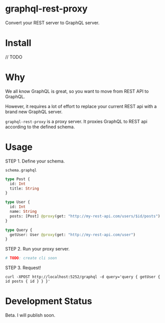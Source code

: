 # graphql-rest-proxy

Convert your REST server to GraphQL server.

# Install

// TODO

# Why

We all know GraphQL is great, so you want to move from REST API to GraphQL.

However, it requires a lot of effort to replace your current REST api with a brand new GraphQL server.

`graphql-rest-proxy` is a proxy server. It proxies GraphQL to REST api according to the defined schema.

# Usage

STEP 1. Define your schema.

`schema.graphql`

```graphql
type Post {
  id: Int
  title: String
}

type User {
  id: Int
  name: String
  posts: [Post] @proxy(get: "http://my-rest-api.com/users/$id/posts")
}

type Query {
  getUser: User @proxy(get: "http://my-rest-api.com/user")
}
```

STEP 2. Run your proxy server.

```sh
# TODO: create cli soon
```

STEP 3. Request!

```
curl -XPOST http://localhost:5252/graphql -d query='query { getUser { id posts { id } } }'
```

# Development Status

Beta. I will publish soon.
